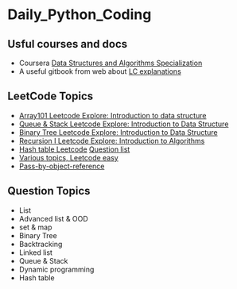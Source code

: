 # Daily_Python_Coding

## Usful courses and docs
* Coursera [Data Structures and Algorithms Specialization](https://www.coursera.org/specializations/data-structures-algorithms)
* A useful gitbook from web about [LC explanations](https://cheonhyangzhang.gitbooks.io/leetcode-solutions/content/1_leetcode_java_two_sum__medium.html)

## LeetCode Topics
* [Array101 Leetcode Explore: Introduction to data structure](https://leetcode.com/explore/featured/card/fun-with-arrays/521/introduction/)
* [Queue & Stack Leetcode Explore: Introduction to Data Structure](https://leetcode.com/explore/learn/card/queue-stack/)
* [Binary Tree Leetcode Explore: Introduction to Data Structure](https://leetcode.com/explore/learn/card/data-structure-tree/)
* [Recursion I Leetcode Explore: Introduction to Algorithms](https://leetcode.com/explore/featured/card/recursion-i/)
* [Hash table Leetcode](https://leetcode.com/explore/learn/card/hash-table/) [Question list](https://blog.csdn.net/pushup8/article/details/85341207)
* [Various topics, Leetcode easy](https://leetcode.com/explore/featured/card/30-day-leetcoding-challenge/)
* [Pass-by-object-reference](https://www.python-course.eu/passing_arguments.php)

## Question Topics
* List
* Advanced list & OOD
* set & map
* Binary Tree
* Backtracking
* Linked list
* Queue & Stack
* Dynamic programming
* Hash table


